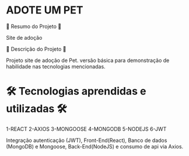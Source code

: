 # ADOTE UM PET


📄 Resumo do Projeto 📄

Site de adoção

📖 Descrição do Projeto 📖 

Projeto site de adoção de Pet. versão básica para demonstração de habilidade nas tecnologias mencionadas.

# 🛠️ Tecnologias aprendidas e utilizadas 🛠️

1-REACT
2-AXIOS
3-MONGOOSE
4-MONGODB
5-NODEJS
6-JWT

Integração autenticação (JWT), Front-End(React), Banco de dados (MongoDB) e Mongoose, Back-End(NodeJS) e consumo de api via Axios.
